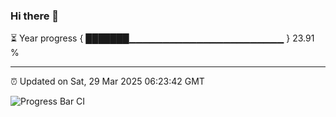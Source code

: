 ### Hi there 👋

⏳ Year progress { ███████▁▁▁▁▁▁▁▁▁▁▁▁▁▁▁▁▁▁▁▁▁▁▁ } 23.91 %

---

⏰ Updated on Sat, 29 Mar 2025 06:23:42 GMT

![Progress Bar CI](https://github.com/liununu/liununu/workflows/Progress%20Bar%20CI/badge.svg)
